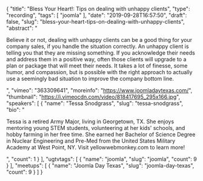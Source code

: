 {
  "title": "Bless Your Heart!: Tips on dealing with unhappy clients",
  "type": "recording",
  "tags": [
    "joomla"
  ],
  "date": "2019-09-28T16:57:50",
  "draft": false,
  "slug": "bless-your-heart-tips-on-dealing-with-unhappy-clients",
  "abstract": "<p>Believe it or not, dealing with unhappy clients can be a good thing for your company sales, if you handle the situation correctly.  An unhappy client is telling you that they are missing something. If you acknowledge their needs and address them in a positive way, often those clients will upgrade to a plan or package that will meet their needs. It takes a lot of finesse, some humor, and compassion, but is possible with the right approach to actually use a seemingly bad situation to improve the company bottom line. </p>",
  "vimeo": "363309641",
  "moreinfo": "https://www.joomladaytexas.com/",
  "thumbnail": "https://i.vimeocdn.com/video/818417695_295x166.jpg",
  "speakers": [
    {
      "name": "Tessa Snodgrass",
      "slug": "tessa-snodgrass",
      "bio": "<p>Tessa is a retired Army Major, living in Georgetown, TX. She enjoys mentoring young STEM students, volunteering at her kids' schools, and hobby farming in her free time. She earned her Bachelor of Science Degree in Nuclear Engineering and Pre-Med from the United States Military Academy at West Point, NY.  Visit yellowwebmonkey.com to learn more!</p>",
      "count": 1
    }
  ],
  "ugtvtags": [
    {
      "name": "joomla",
      "slug": "joomla",
      "count": 9
    }
  ],
  "meetups": [
    {
      "name": "Joomla Day Texas",
      "slug": "joomla-day-texas",
      "count": 9
    }
  ]
}